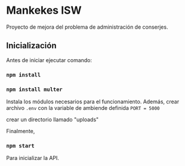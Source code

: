 # Mankekes ISW
Proyecto de mejora del problema de administración de conserjes.


## Inicialización

Antes de iniciar ejecutar comando:

### `npm install`
### `npm install multer`

Instala los módulos necesarios para el funcionamiento. Además,
crear archivo `.env` con la variable de ambiende definida 
`PORT = 5000`

crear un directorio llamado "uploads"

Finalmente,

### `npm start`

Para inicializar la API.

